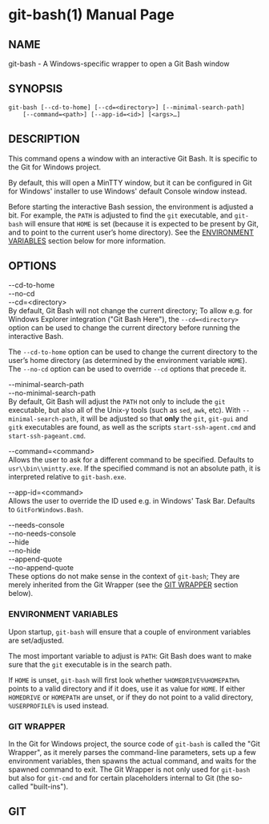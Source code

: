 git-bash(1) Manual Page
=======================

NAME
----

git-bash - A Windows-specific wrapper to open a Git Bash window

SYNOPSIS
--------

    git-bash [--cd-to-home] [--cd=<directory>] [--minimal-search-path]
        [--command=<path>] [--app-id=<id>] [<args>…​]

DESCRIPTION
-----------

This command opens a window with an interactive Git Bash. It is specific to the Git for Windows project.

By default, this will open a MinTTY window, but it can be configured in Git for Windows' installer to use Windows' default Console window instead.

Before starting the interactive Bash session, the environment is adjusted a bit. For example, the `PATH` is adjusted to find the `git` executable, and `git-bash` will ensure that `HOME` is set (because it is expected to be present by Git, and to point to the current user’s home directory). See the [ENVIRONMENT VARIABLES](#ENVIRONMENT-VARIABLES) section below for more information.

OPTIONS
-------

--cd-to-home  
--no-cd  
--cd=&lt;directory&gt;  
By default, Git Bash will not change the current directory; To allow e.g. for Windows Explorer integration ("Git Bash Here"), the `--cd=<directory>` option can be used to change the current directory before running the interactive Bash.

The `--cd-to-home` option can be used to change the current directory to the user’s home directory (as determined by the environment variable `HOME`). The `--no-cd` option can be used to override `--cd` options that precede it.

--minimal-search-path  
--no-minimal-search-path  
By default, Git Bash will adjust the `PATH` not only to include the `git` executable, but also all of the Unix-y tools (such as `sed`, `awk`, etc). With `--minimal-search-path`, it will be adjusted so that **only** the `git`, `git-gui` and `gitk` executables are found, as well as the scripts `start-ssh-agent.cmd` and `start-ssh-pageant.cmd`.

--command=&lt;command&gt;  
Allows the user to ask for a different command to be specified. Defaults to `usr\\bin\\mintty.exe`. If the specified command is not an absolute path, it is interpreted relative to `git-bash.exe`.

--app-id=&lt;command&gt;  
Allows the user to override the ID used e.g. in Windows' Task Bar. Defaults to `GitForWindows.Bash`.

--needs-console  
--no-needs-console  
--hide  
--no-hide  
--append-quote  
--no-append-quote  
These options do not make sense in the context of `git-bash`; They are merely inherited from the Git Wrapper (see the [GIT WRAPPER](#GIT-WRAPPER) section below).

### ENVIRONMENT VARIABLES

Upon startup, `git-bash` will ensure that a couple of environment variables are set/adjusted.

The most important variable to adjust is `PATH`: Git Bash does want to make sure that the `git` executable is in the search path.

If `HOME` is unset, `git-bash` will first look whether `%HOMEDRIVE%%HOMEPATH%` points to a valid directory and if it does, use it as value for `HOME`. If either `HOMEDRIVE` or `HOMEPATH` are unset, or if they do not point to a valid directory, `%USERPROFILE%` is used instead.

### GIT WRAPPER

In the Git for Windows project, the source code of `git-bash` is called the "Git Wrapper", as it merely parses the command-line parameters, sets up a few environment variables, then spawns the actual command, and waits for the spawned command to exit. The Git Wrapper is not only used for `git-bash` but also for `git-cmd` and for certain placeholders internal to Git (the so-called "built-ins").

GIT
---
